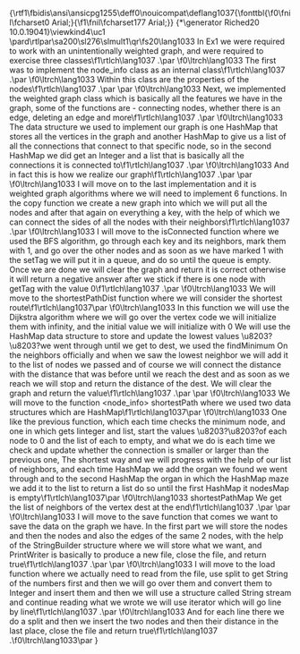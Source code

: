 {\rtf1\fbidis\ansi\ansicpg1255\deff0\nouicompat\deflang1037{\fonttbl{\f0\fnil\fcharset0 Arial;}{\f1\fnil\fcharset177 Arial;}}
{\*\generator Riched20 10.0.19041}\viewkind4\uc1 
\pard\rtlpar\sa200\sl276\slmult1\qr\fs20\lang1033 In Ex1 we were required to work with an unintentionally weighted graph, and were required to exercise three classes\f1\rtlch\lang1037 .\par
\f0\ltrch\lang1033 The first was to implement the node_info class as an internal class\f1\rtlch\lang1037 .\par
\f0\ltrch\lang1033 Within this class are the properties of the nodes\f1\rtlch\lang1037 .\par
\par
\f0\ltrch\lang1033 Next, we implemented the weighted graph class which is basically all the features we have in the graph, some of the functions are - connecting nodes, whether there is an edge, deleting an edge and more\f1\rtlch\lang1037 .\par
\f0\ltrch\lang1033 The data structure we used to implement our graph is one HashMap that stores all the vertices in the graph and another HashMap to give us a list of all the connections that connect to that specific node, so in the second HashMap we did get an Integer and a list that is basically all the connections it is connected to\f1\rtlch\lang1037 .\par
\f0\ltrch\lang1033 And in fact this is how we realize our graph\f1\rtlch\lang1037 .\par
\par
\f0\ltrch\lang1033 I will move on to the last implementation and it is weighted graph algorithms where we will need to implement 6 functions. In the copy function we create a new graph into which we will put all the nodes and after that again on everything a key, with the help of which we can connect the sides of all the nodes with their neighbors\f1\rtlch\lang1037 .\par
\f0\ltrch\lang1033 I will move to the isConnected function where we used the BFS algorithm, go through each key and its neighbors, mark them with 1, and go over the other nodes and as soon as we have marked 1 with the setTag we will put it in a queue, and do so until the queue is empty. Once we are done we will clear the graph and return it is correct otherwise it will return a negative answer after we stick if there is one node with getTag with the value 0\f1\rtlch\lang1037 .\par
\f0\ltrch\lang1033 We will move to the shortestPathDist function where we will consider the shortest route\f1\rtlch\lang1037\par
\f0\ltrch\lang1033 In this function we will use the Dijkstra algorithm where we will go over the vertex code we will initialize them with infinity, and the initial value we will initialize with 0 We will use the HashMap data structure to store and update the lowest values \u8203?\u8203?we went through until we get to dest, we used the findMinimum On the neighbors officially and when we saw the lowest neighbor we will add it to the list of nodes we passed and of course we will connect the distance with the distance that was before until we reach the dest and as soon as we reach we will stop and return the distance of the dest. We will clear the graph and return the value\f1\rtlch\lang1037 .\par
\par
\f0\ltrch\lang1033 We will move to the function <node_info> shortestPath where we used two data structures which are HashMap\f1\rtlch\lang1037\par
\f0\ltrch\lang1033 One like the previous function, which each time checks the minimum node, and one in which gets Iinteger and list, start the values \u8203?\u8203?of each node to 0 and the list of each to empty, and what we do is each time we check and update whether the connection is smaller or larger than the previous one, The shortest way and we will progress with the help of our list of neighbors, and each time HashMap we add the organ we found we went through and to the second HashMap the organ in which the HashMap maze we add it to the list to return a list do so until the first HashMap it nodesMap is empty\f1\rtlch\lang1037\par
 \f0\ltrch\lang1033 shortestPathMap We get the list of neighbors of the vertex dest at the end\f1\rtlch\lang1037 .\par
\par
\f0\ltrch\lang1033 I will move to the save function that comes we want to save the data on the graph we have. In the first part we will store the nodes and then the nodes and also the edges of the same 2 nodes, with the help of the StringBuilder structure where we will store what we want, and PrintWriter is basically to produce a new file, close the file, and return true\f1\rtlch\lang1037 .\par
\par
\f0\ltrch\lang1033 I will move to the load function where we actually need to read from the file, use split to get String of the numbers first and then we will go over them and convert them to Integer and insert them and then we will use a structure called String stream and continue reading what we wrote we will use iterator which will go line by line\f1\rtlch\lang1037 .\par
\f0\ltrch\lang1033 And for each line there we do a split and then we insert the two nodes and then their distance in the last place, close the file and return true\f1\rtlch\lang1037 .\f0\ltrch\lang1033\par
}
 